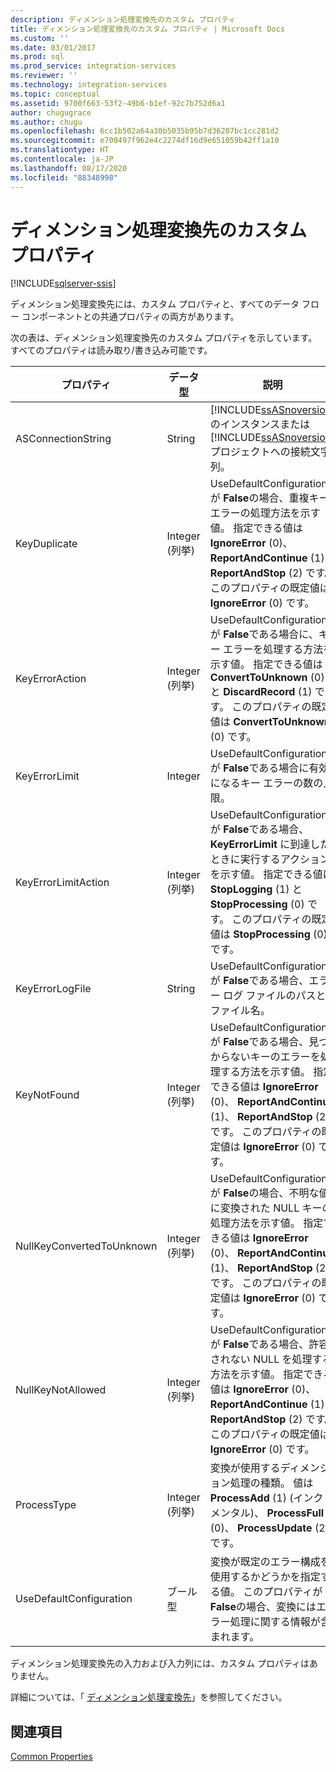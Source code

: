 ```yaml
---
description: ディメンション処理変換先のカスタム プロパティ
title: ディメンション処理変換先のカスタム プロパティ | Microsoft Docs
ms.custom: ''
ms.date: 03/01/2017
ms.prod: sql
ms.prod_service: integration-services
ms.reviewer: ''
ms.technology: integration-services
ms.topic: conceptual
ms.assetid: 9700f663-53f2-49b6-b1ef-92c7b752d6a1
author: chugugrace
ms.author: chugu
ms.openlocfilehash: 6cc1b502a64a30b5035b95b7d36207bc1cc281d2
ms.sourcegitcommit: e700497f962e4c2274df16d9e651059b42ff1a10
ms.translationtype: HT
ms.contentlocale: ja-JP
ms.lasthandoff: 08/17/2020
ms.locfileid: "88348998"
---
```

# <a name="dimension-processing-destination-custom-properies"></a>ディメンション処理変換先のカスタム プロパティ

[!INCLUDE[sqlserver-ssis](../../includes/applies-to-version/sqlserver-ssis.md)]


  ディメンション処理変換先には、カスタム プロパティと、すべてのデータ フロー コンポーネントとの共通プロパティの両方があります。  
  
 次の表は、ディメンション処理変換先のカスタム プロパティを示しています。 すべてのプロパティは読み取り/書き込み可能です。  
  
|プロパティ|データ型|説明|  
|--------------|---------------|-----------------|  
|ASConnectionString|String|[!INCLUDE[ssASnoversion](../../includes/ssasnoversion-md.md)] のインスタンスまたは [!INCLUDE[ssASnoversion](../../includes/ssasnoversion-md.md)] プロジェクトへの接続文字列。|  
|KeyDuplicate|Integer (列挙)|UseDefaultConfiguration が **False**の場合、重複キー エラーの処理方法を示す値。 指定できる値は **IgnoreError** (0)、 **ReportAndContinue** (1)、 **ReportAndStop** (2) です。 このプロパティの既定値は **IgnoreError** (0) です。|  
|KeyErrorAction|Integer (列挙)|UseDefaultConfiguration が **False**である場合に、キー エラーを処理する方法を示す値。 指定できる値は **ConvertToUnknown** (0) と **DiscardRecord** (1) です。 このプロパティの既定値は **ConvertToUnknown** (0) です。|  
|KeyErrorLimit|Integer|UseDefaultConfiguration が **False**である場合に有効になるキー エラーの数の上限。|  
|KeyErrorLimitAction|Integer (列挙)|UseDefaultConfiguration が **False**である場合、 **KeyErrorLimit** に到達したときに実行するアクションを示す値。 指定できる値は **StopLogging** (1) と **StopProcessing** (0) です。 このプロパティの既定値は **StopProcessing** (0) です。|  
|KeyErrorLogFile|String|UseDefaultConfiguration が **False**である場合、エラー ログ ファイルのパスとファイル名。|  
|KeyNotFound|Integer (列挙)|UseDefaultConfiguration が **False**である場合、見つからないキーのエラーを処理する方法を示す値。 指定できる値は **IgnoreError** (0)、 **ReportAndContinue** (1)、 **ReportAndStop** (2) です。 このプロパティの既定値は **IgnoreError** (0) です。|  
|NullKeyConvertedToUnknown|Integer (列挙)|UseDefaultConfiguration が **False**の場合、不明な値に変換された NULL キーの処理方法を示す値。 指定できる値は **IgnoreError** (0)、 **ReportAndContinue** (1)、 **ReportAndStop** (2) です。 このプロパティの既定値は **IgnoreError** (0) です。|  
|NullKeyNotAllowed|Integer (列挙)|UseDefaultConfiguration が **False**である場合、許容されない NULL を処理する方法を示す値。 指定できる値は **IgnoreError** (0)、 **ReportAndContinue** (1)、 **ReportAndStop** (2) です。 このプロパティの既定値は **IgnoreError** (0) です。|  
|ProcessType|Integer (列挙)|変換が使用するディメンション処理の種類。 値は **ProcessAdd** (1) (インクリメンタル)、 **ProcessFull** (0)、 **ProcessUpdate** (2) です。|  
|UseDefaultConfiguration|ブール型|変換が既定のエラー構成を使用するかどうかを指定する値。 このプロパティが **False**の場合、変換にはエラー処理に関する情報が含まれます。|  
  
 ディメンション処理変換先の入力および入力列には、カスタム プロパティはありません。  
  
 詳細については、「 [ディメンション処理変換先](../../integration-services/data-flow/dimension-processing-destination.md)」を参照してください。  
  
## <a name="see-also"></a>関連項目  
 [Common Properties](https://msdn.microsoft.com/library/51973502-5cc6-4125-9fce-e60fa1b7b796)  
  
  
